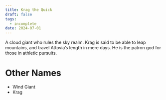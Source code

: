 ```yaml
---
title: Krag the Quick
draft: false
tags:
  - incomplete
date: 2024-07-01
---
```

A cloud giant who rules the sky realm. Krag is said to be able to leap mountains, and travel Attovia’s length in mere days. He is the patron god for those in athletic pursuits.

# Other Names

- Wind Giant
- Krag